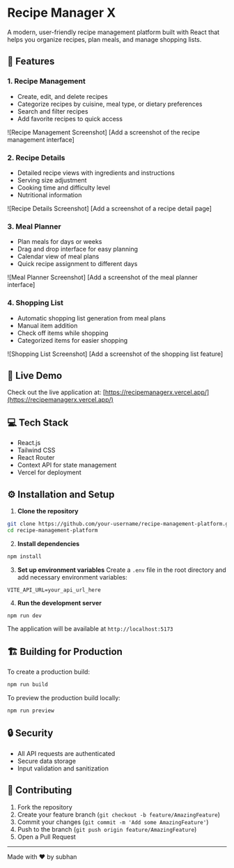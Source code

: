 # Recipe Manager X

A modern, user-friendly recipe management platform built with React that helps you organize recipes, plan meals, and manage shopping lists.

## 🌟 Features

### 1. Recipe Management
- Create, edit, and delete recipes
- Categorize recipes by cuisine, meal type, or dietary preferences
- Search and filter recipes
- Add favorite recipes to quick access

![Recipe Management Screenshot]
[Add a screenshot of the recipe management interface]

### 2. Recipe Details
- Detailed recipe views with ingredients and instructions
- Serving size adjustment
- Cooking time and difficulty level
- Nutritional information

![Recipe Details Screenshot]
[Add a screenshot of a recipe detail page]

### 3. Meal Planner
- Plan meals for days or weeks
- Drag and drop interface for easy planning
- Calendar view of meal plans
- Quick recipe assignment to different days

![Meal Planner Screenshot]
[Add a screenshot of the meal planner interface]

### 4. Shopping List
- Automatic shopping list generation from meal plans
- Manual item addition
- Check off items while shopping
- Categorized items for easier shopping

![Shopping List Screenshot]
[Add a screenshot of the shopping list feature]

## 🚀 Live Demo

Check out the live application at: [https://recipemanagerx.vercel.app/](https://recipemanagerx.vercel.app/)

## 💻 Tech Stack

- React.js
- Tailwind CSS
- React Router
- Context API for state management
- Vercel for deployment

## ⚙️ Installation and Setup

1. **Clone the repository**
```bash
git clone https://github.com/your-username/recipe-management-platform.git
cd recipe-management-platform
```

2. **Install dependencies**
```bash
npm install
```

3. **Set up environment variables**
Create a `.env` file in the root directory and add necessary environment variables:
```env
VITE_API_URL=your_api_url_here
```

4. **Run the development server**
```bash
npm run dev
```

The application will be available at `http://localhost:5173`

## 🏗️ Building for Production

To create a production build:
```bash
npm run build
```

To preview the production build locally:
```bash
npm run preview
```


## 🔒 Security

- All API requests are authenticated
- Secure data storage
- Input validation and sanitization

## 🤝 Contributing

1. Fork the repository
2. Create your feature branch (`git checkout -b feature/AmazingFeature`)
3. Commit your changes (`git commit -m 'Add some AmazingFeature'`)
4. Push to the branch (`git push origin feature/AmazingFeature`)
5. Open a Pull Request

---
Made with ❤️ by subhan
